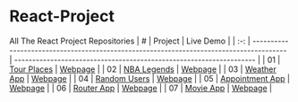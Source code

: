 # React-Project
All The React Project Repositories
|  #  | Project                                                                                 | Live Demo                                                           |
| :-: | --------------------------------------------------------------------------------------- | ------------------------------------------------------------------- |
| 01  | [Tour Places](https://github.com/cansuyilmazz/tour-places)                              | [Webpage](https://fantastic-gelato-e22004.netlify.app)              |
| 02  | [NBA Legends](https://github.com/cansuyilmazz/nba-legends-new)                          | [Webpage](https://cosmic-ganache-642c5b.netlify.app)                |
| 03  | [Weather App](https://github.com/cansuyilmazz/Weather-App)                                  | [Webpage](https://zingy-crumble-1b6097.netlify.app)             |
| 04  | [Random Users](https://github.com/cansuyilmazz/random-users)                            | [Webpage](https://sensational-bunny-08129e.netlify.app)             |
| 05  | [Appointment App](https://github.com/cansuyilmazz/appointment-app)                      | [Webpage](https://rococo-palmier-34701f.netlify.app)                |
| 06  | [Router App](https://github.com/cansuyilmazz/router-website)                            | [Webpage](https://friendly-queijadas-10e664.netlify.app)            |
| 07  | [Movie App](https://github.com/cansuyilmazz/movie-app)                                  | [Webpage](https://heroic-centaur-db15f1.netlify.app)                |
